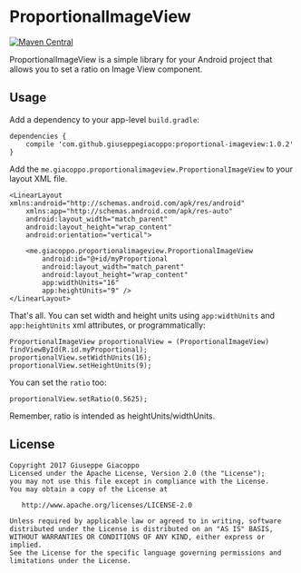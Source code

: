 # ProportionalImageView
[![Maven Central](https://maven-badges.herokuapp.com/maven-central/com.github.giuseppegiacoppo/proportional-imageview/badge.svg)](https://maven-badges.herokuapp.com/maven-central/com.github.giuseppegiacoppo/proportional-imageview)

ProportionalImageView is a simple library for your Android project that allows you to set a ratio on Image View component.

## Usage
Add a dependency to your app-level `build.gradle`:

    dependencies {
        compile 'com.github.giuseppegiacoppo:proportional-imageview:1.0.2'
    }

Add the `me.giacoppo.proportionalimageview.ProportionalImageView` to your layout XML file.

    <LinearLayout xmlns:android="http://schemas.android.com/apk/res/android"
        xmlns:app="http://schemas.android.com/apk/res-auto"
        android:layout_width="match_parent"
        android:layout_height="wrap_content"
        android:orientation="vertical">
    
        <me.giacoppo.proportionalimageview.ProportionalImageView
            android:id="@+id/myProportional
            android:layout_width="match_parent"
            android:layout_height="wrap_content"
            app:widthUnits="16"
            app:heightUnits="9" />
    </LinearLayout>
    
That's all. You can set width and height units using `app:widthUnits` and `app:heightUnits` xml attributes, or programmatically:
    
    ProportionalImageView proportionalView = (ProportionalImageView) findViewById(R.id.myProportional);
    proportionalView.setWidthUnits(16);
    proportionalView.setHeightUnits(9);

You can set the `ratio` too:
    
    proportionalView.setRatio(0.5625);
    
Remember, ratio is intended as heightUnits/widthUnits.

## License
    Copyright 2017 Giuseppe Giacoppo
    Licensed under the Apache License, Version 2.0 (the "License");
    you may not use this file except in compliance with the License.
    You may obtain a copy of the License at
    
       http://www.apache.org/licenses/LICENSE-2.0
    
    Unless required by applicable law or agreed to in writing, software
    distributed under the License is distributed on an "AS IS" BASIS,
    WITHOUT WARRANTIES OR CONDITIONS OF ANY KIND, either express or implied.
    See the License for the specific language governing permissions and
    limitations under the License.
